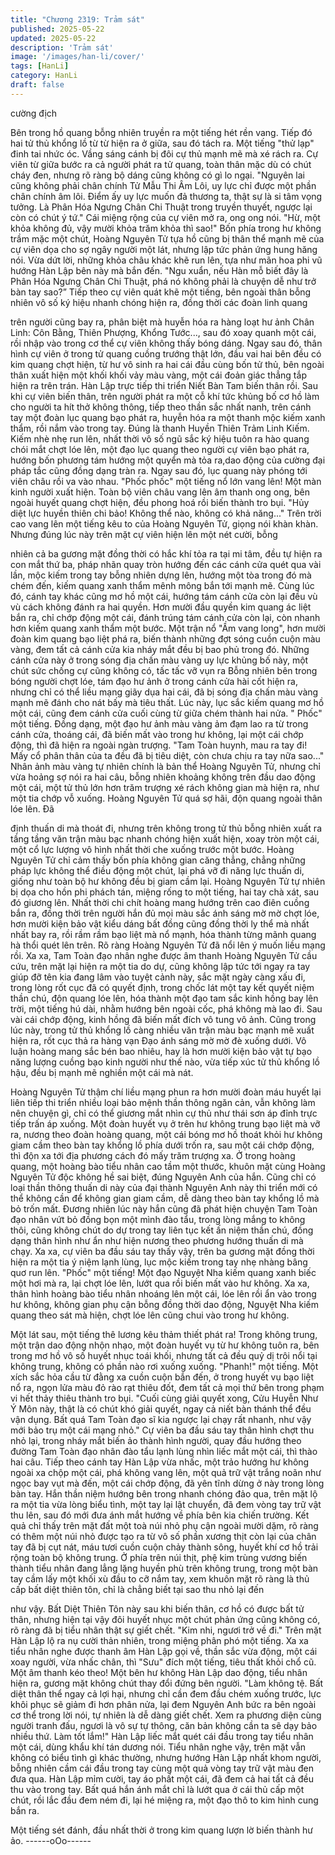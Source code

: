 ```yaml
---
title: "Chương 2319: Trảm sát"
published: 2025-05-22
updated: 2025-05-22
description: 'Trảm sát'
image: '/images/han-li/cover/'
tags: [HanLi]
category: HanLi
draft: false
---
```


cường địch

Bên trong hồ quang bỗng nhiên truyền ra một tiếng hét rền vang.
Tiếp đó hai tử thủ khổng lồ từ từ hiện ra ở giữa, sau đó tách ra.
Một tiếng "thử lạp" đinh tai nhức óc.
Vầng sáng cánh bị đôi cự thủ mạnh mẽ mà xé rách ra.
Cự viên từ giữa bước ra cả người phát ra tử quang, toàn thân
mặc dù có chút cháy đen, nhưng rõ ràng bộ dáng cũng không có
gì lo ngại.
"Nguyên lai cũng không phải chân chính Tử Mẫu Thi Âm Lôi, uy
lực chỉ được một phần chân chính âm lôi. Điểm ấy uy lực muốn
đả thương ta, thật sự là si tâm vọng tưởng. Là Phân Hóa Ngưng
Chân Chi Thuật trong truyền thuyết, ngược lại còn có chút ý tứ."
Cái miệng rộng của cự viên mở ra, ong ong nói.
"Hừ, một khỏa không đủ, vậy mười khỏa trăm khỏa thì sao!" Bốn
phía trong hư không trầm mặc một chút, Hoàng Nguyên Tử tựa
hồ cũng bị thân thể mạnh mẽ của cự viên dọa cho sợ ngây người
một lát, nhưng lập tức phản ứng hung hăng nói.
Vừa dứt lời, những khỏa châu khác khẽ run lên, tựa như mãn hoa
phi vũ hướng Hàn Lập bên này mà bắn đến.
"Ngu xuẩn, nếu Hàn mỗ biết đây là Phân Hóa Ngưng Chân Chi
Thuật, phá nó không phải là chuyện dễ như trở bàn tay sao?”
Tiếp theo cự viên quát khẽ một tiếng, bên ngoài thân bỗng nhiên
vô số ký hiệu nhanh chóng hiện ra, đồng thời các đoàn linh quang

trên người cũng bay ra, phân biệt mà huyễn hóa ra hàng loạt hư
ảnh Chân Linh: Côn Bằng, Thiên Phượng, Khổng Tước..., sau đó
xoay quanh một cái, rồi nhập vào trong cơ thể cự viên không thấy
bóng dáng.
Ngay sau đó, thân hình cự viên ở trong tử quang cuồng trướng
thật lớn, đầu vai hai bên đều có kim quang chợt hiện, từ hư vô
sinh ra hai cái đầu cùng bốn tử thủ, bên ngoài thân xuất hiện một
khối khối vảy màu vàng, một cái đoản giác thẳng tắp hiện ra trên
trán.
Hàn Lập trực tiếp thi triển Niết Bàn Tam biến thân rồi.
Sau khi cự viên biến thân, trên người phát ra một cỗ khí tức
khủng bố cơ hồ làm cho người ta hít thở không thông, tiếp theo
thần sắc nhất nanh, trên cánh tay một đoàn lục quang bạo phát
ra, huyễn hóa ra một thanh mộc kiếm xanh thẩm, rồi nắm vào
trong tay.
Đúng là thanh Huyền Thiên Trảm Linh Kiếm.
Kiếm nhè nhẹ run lên, nhất thời vô số ngũ sắc ký hiệu tuôn ra hào
quang chói mắt chợt lóe lên, một đạo lục quang theo người cự
viên bạo phát ra, hướng bốn phương tám hướng một quyển mà
tỏa ra,dao động của cường đại pháp tắc cũng đồng dạng tràn ra.
Ngay sau đó, lục quang này phóng tới viên châu rồi va vào nhau.
"Phốc phốc" một tiếng nổ lớn vang lên!
Một màn kinh người xuất hiện.
Toàn bộ viên châu vang lên âm thanh ong ong, bên ngoài huyết
quang chợt hiện, đều phong hoá rồi biến thành tro bụi.
"Hủy diệt lực huyền thiên chi bảo! Không thể nào, không có khả
năng..." Trên trời cao vang lên một tiếng kêu to của Hoàng
Nguyên Tử, giọng nói khàn khàn.
Nhưng đúng lúc này trên mặt cự viên hiện lên một nét cười, bỗng

nhiên cả ba gương mặt đồng thời có hắc khí tỏa ra tại mi tâm,
đều tự hiện ra con mắt thứ ba, pháp nhãn quay tròn hướng đến
các cánh cửa quét qua vài lần, mộc kiếm trong tay bỗng nhiên
dựng lên, hướng một tòa trong đó mà chém đến, kiếm quang
xanh thẩm mênh mông bắn tới mạnh mẽ.
Cùng lúc đó, cánh tay khác cũng mơ hồ một cái, hướng tám cánh
cửa còn lại đều vù vù cách không đánh ra hai quyền.
Hơn mười đầu quyền kim quang ác liệt bắn ra, chỉ chớp động một
cái, đánh trúng tám cánh cửa còn lại, còn nhanh hơn kiếm quang
xanh thẩm một bước.
Một trận nổ "Ầm vang long", hơn mười đoàn kim quang bạo liệt
phá ra, biến thành những đợt sóng cuồn cuộn màu vàng, đem tất
cả cánh cửa kia nháy mắt đều bị bao phủ trong đó.
Những cánh cửa này ở trong sóng địa chấn màu vàng uy lực
khủng bố này, một chút sức chống cự cũng không có, tấc tấc vỡ
vụn ra Bỗng nhiên bên trong bóng người chợt lóe, tám đạo hư
ảnh ở trong cánh cửa hài cốt hiện ra, nhưng chỉ có thể liều mạng
giãy dụa hai cái, đã bị sóng địa chấn màu vàng mạnh mẽ đánh
cho nát bấy mà tiêu thất.
Lúc này, lục sắc kiếm quang mơ hồ một cái, cũng đem cánh cửa
cuối cùng từ giữa chém thành hai nửa.
" Phốc" một tiếng. Đồng dạng, một đạo hư ảnh màu vàng ảm đạm
lao ra từ trong cánh cửa, thoáng cái, đã biến mất vào trong hư
không, lại một cái chớp động, thì đã hiện ra ngoài ngàn trượng.
"Tam Toàn huynh, mau ra tay đi! Mấy cổ phân thân của ta đều đã
bị tiêu diệt, còn chưa chịu ra tay nữa sao..."
Nhân ảnh màu vàng tự nhiên chính là bản thể Hoàng Nguyên Tử,
nhưng chỉ vừa hoảng sợ nói ra hai câu, bỗng nhiên khoảng không
trên đầu dao động một cái, một tử thủ lớn hơn trăm trượng xé
rách không gian mà hiện ra, như một tia chớp vỗ xuống.
Hoàng Nguyên Tử quá sợ hãi, độn quang ngoài thân lóe lên. Đã

định thuấn di mà thoát đi, nhưng trên không trong tử thủ bỗng
nhiên xuất ra tầng tầng văn trận màu bạc nhanh chóng hiện xuất
hiện, xoay tròn một cái, một cổ lực lượng vô hình nhất thời che
xuống trước một bước.
Hoàng Nguyên Tử chỉ cảm thấy bốn phía không gian căng thẳng,
chẳng những pháp lực không thể điều động một chút, lại phá vỡ
đi năng lực thuấn di, giống như toàn bộ hư không đều bị giam
cầm lại.
Hoàng Nguyên Tử tự nhiên bị dọa cho hồn phi phách tán, miệng
rống to một tiếng, hai tay chà xát, sau đó giương lên.
Nhất thời chi chít hoàng mang hướng trên cao điên cuồng bắn ra,
đồng thời trên người hắn đủ mọi màu sắc ánh sáng mờ mờ chợt
lóe, hơn mười kiện bảo vật kiểu dáng bất đồng cũng đồng thời ly
thể mà nhất nhất bay ra, rồi rầm rầm bạo liệt mà nổ mạnh, hóa
thành từng mãnh quang hà thổi quét lên trên.
Rõ ràng Hoàng Nguyên Tử đã nổi lên ý muốn liều mạng rồi.
Xa xa, Tam Toàn đạo nhân nghe được âm thanh Hoàng Nguyên
Tử cầu cứu, trên mặt lại hiện ra một tia do dự, cũng không lập tức
tới ngay ra tay giúp đỡ tên kia đang lâm vào tuyệt cảnh này, sắc
mặt ngày càng xấu đi, trong lòng rốt cục đã có quyết định, trong
chốc lát một tay kết quyết niệm thần chú, độn quang lóe lên, hóa
thành một đạo tam sắc kinh hồng bay lên trời, một tiếng hú dài,
nhằm hướng bên ngoài cốc, phá không mà lao đi.
Sau vài cái chớp động, kinh hồng đã biến mất đích vô tung vô
ảnh.
Cũng trong lúc này, trong tử thủ khổng lồ càng nhiều văn trận
màu bạc mạnh mẽ xuất hiện ra, rốt cục thả ra hàng vạn Đạo ánh
sáng mờ mờ đè xuống dưới.
Vô luận hoàng mang sắc bén bao nhiêu, hay là hơn mười kiện
bảo vật tự bạo năng lượng cuồng bạo kinh người như thế nào,
vừa tiếp xúc tử thủ khổng lồ hậu, đều bị mạnh mẽ nghiền một cái
mà nát.

Hoàng Nguyên Tử thậm chí liều mạng phun ra hơn mười đoàn
máu huyết lại liên tiếp thi triển nhiều loại bảo mệnh thần thông
ngăn cản, vẫn không làm nên chuyện gì, chỉ có thể giương mắt
nhìn cự thủ như thái sơn áp đỉnh trực tiếp trấn áp xuống.
Một đoàn huyết vụ ở trên hư không trung bạo liệt mà vỡ ra,
nương theo đoàn hoàng quang, một cái bóng mơ hồ thoát khỏi
hư không giam cầm theo bàn tay khổng lồ phía dưới trốn ra, sau
một cái chớp động, thì độn xa tới địa phương cách đó mấy trăm
trượng xa.
Ở trong hoàng quang, một hoàng bào tiểu nhân cao tầm một
thước, khuôn mặt cùng Hoàng Nguyên Tử độc không hề sai biệt,
đúng Nguyên Anh của hắn.
Cũng chỉ có loại thần thông thuấn di này của đại thành Nguyên
Anh này thi triển mới có thể không cần để không gian giam cầm,
dễ dàng theo bàn tay khổng lồ mà bỏ trốn mất.
Đương nhiên lúc này hắn cũng đã phát hiện chuyện Tam Toàn
đạo nhân vứt bỏ đồng bọn một mình đào tẩu, trong lòng mắng to
không thôi, cũng không chút do dự trong tay liên tục kết ấn niệm
thần chú, đồng dạng thân hình như ẩn như hiện nương theo
phương hướng thuấn di mà chạy.
Xa xa, cự viên ba đầu sáu tay thấy vậy, trên ba gương mặt đồng
thời hiện ra một tia ý niệm lạnh lùng, lục mộc kiếm trong tay nhẹ
nhàng bâng quơ run lên.
"Phốc" một tiếng!
Một đạo Nguyệt Nha kiếm quang xanh biếc một hơi mà ra, lại
chợt lóe lên, lướt qua rồi biến mất vào hư không.
Xa xa, thân hình hoàng bào tiểu nhân nhoáng lên một cái, lóe lên
rồi ẩn vào trong hư không, không gian phụ cận bỗng đồng thời
dao động, Nguyệt Nha kiếm quang theo sát mà hiện, chợt lóe lên
cũng chui vào trong hư không.

Một lát sau, một tiếng thê lương kêu thảm thiết phát ra!
Trong không trung, một trận dao động nhộn nhạo, một đoàn huyết
vụ từ hư không tuôn ra, bên trong mơ hồ vô số huyết nhục toái
khối, nhưng tất cả đều quỷ dị trôi nổi tại không trung, không có
phần nào rơi xuống xuống.
"Phanh!" một tiếng.
Một xích sắc hỏa cầu từ đằng xa cuồn cuộn bắn đến, ở trong
huyết vụ bạo liệt nổ ra, ngọn lửa màu đỏ rào rạt thiêu đốt, đem tất
cả mọi thứ bên trong phạm vi hết thảy thiêu thành tro bụi.
"Cuối cùng giải quyết xong, Cửu Huyễn Như Ý Môn này, thật là có
chút khó giải quyết, ngay cả niết bàn thánh thể đều vận dụng. Bất
quá Tam Toàn đạo sĩ kia ngược lại chạy rất nhanh, như vậy mới
bảo trụ một cái mạng nhỏ." Cự viên ba đầu sáu tay thân hình chợt
thu nhỏ lại, trong nháy mắt biến ảo thành hình người, quay đầu
hướng theo đường Tam Toàn đạo nhân đào tẩu lạnh lùng nhìn
liếc mắt một cái, thì thào hai câu.
Tiếp theo cánh tay Hàn Lập vừa nhấc, một trảo hướng hư không
ngoài xa chộp một cái, phá không vang lên, một quả trữ vật trắng
noãn như ngọc bay vụt mà đến, một cái chớp động, đã yên tĩnh
dừng ở này trong lòng bàn tay.
Hắn thần niệm hướng bên trong nhanh chóng đảo qua, trên mặt
lộ ra một tia vừa lòng biểu tình, một tay lại lật chuyển, đã đem
vòng tay trữ vật thu lên, sau đó mới đưa ánh mắt hướng về phía
bên kia chiến trường.
Kết quả chỉ thấy trên mặt đất một toà núi nhỏ phụ cận ngoài mười
dặm, rõ ràng có thêm một núi nhỏ được tạo ra từ vô số phần
xương thịt còn lại của chân tay đã bị cụt nát, máu tươi cuồn cuộn
chảy thành sông, huyết khí cơ hồ trải rộng toàn bộ không trung.
Ở phía trên núi thịt, phệ kim trùng vương biến thành tiểu nhân
đang lẳng lặng huyền phù trên không trung, trong một bàn tay
cầm lấy một khối xù đầu to cỡ nắm tay, xem khuôn mặt rõ ràng là
thủ cấp bất diệt thiên tôn, chỉ là chẳng biết tại sao thu nhỏ lại đến

như vậy.
Bất Diệt Thiên Tôn này sau khi biến thân, cơ hồ có được bất tử
thân, nhưng hiện tại vậy đôi huyết nhục một chút phản ứng cũng
không có, rõ ràng đã bị tiểu nhân thật sự giết chết.
"Kim nhi, ngươi trở về đi."
Trên mặt Hàn Lập lộ ra nụ cười thản nhiên, trong miệng phân phó
một tiếng.
Xa xa tiểu nhân nghe được thanh âm Hàn Lập gọi về, thần sắc
vừa động, một cái xoay người, vừa nhấc chân, thì "Sưu" đích một
tiếng, tiêu thất khỏi chổ cũ.
Một âm thanh kéo theo!
Một bên hư không Hàn Lập dao động, tiểu nhân hiện ra, gương
mặt không chút thay đổi đứng bên người.
"Làm không tệ. Bất diệt thân thể ngay cả lợi hại, nhưng chỉ cần
đem đầu chém xuống trước, lực khôi phục sẽ giảm đi hơn phân
nửa, lại đem Nguyên Anh bức ra bên ngoài cơ thể trong lời nói, tự
nhiên là dễ dàng giết chết. Xem ra phương diện cùng người tranh
đấu, ngươi là vô sự tự thông, căn bản không cần ta sẽ dạy bảo
nhiều thứ. Làm tốt lắm!" Hàn Lập liếc mắt quét cái đầu trong tay
tiểu nhân một cái, dùng khẩu khí tán dương nói.
Tiểu nhân nghe vậy, trên mặt vẫn không có biểu tình gì khác
thường, nhưng hướng Hàn Lập nhất khom người, bỗng nhiên
cầm cái đầu trong tay cùng một quả vòng tay trữ vật màu đen đưa
qua.
Hàn Lập mỉm cười, tay áo phất một cái, đã đem cả hai tất cả đều
thu vào trong tay.
Bất quá hắn ánh mắt chỉ là lướt qua ở cái thủ cấp một chút, rồi lắc
đầu đem ném đi, lại hé miệng ra, một đạo thô to kim hình cung
bắn ra.

Một tiếng sét đánh, đầu nhất thời ở trong kim quang lượn lờ biến
thành hư ảo.
------oOo------
